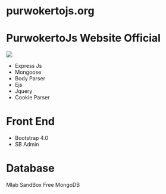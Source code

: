 # purwokertojs.org

<h1>PurwokertoJs Website Official</h1>

<img src="https://github.com/201501138purwono/purwokertojs.org/blob/master/src/img/webprev.png">

<ul>
<li>Express Js</li>
<li>Mongoose</li>
<li>Body Parser</li>
<li>Ejs</li>
<li>Jquery</li>
<li>Cookie Parser</li>
</ul>

<h1>Front End</h1>
<ul>
<li>Bootstrap 4.0</li>
<li>SB Admin</li>
</ul>

<h1>Database </h1>

Mlab SandBox Free MongoDB
